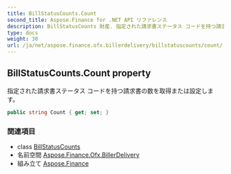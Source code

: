 ```yaml
---
title: BillStatusCounts.Count
second_title: Aspose.Finance for .NET API リファレンス
description: BillStatusCounts 財産. 指定された請求書ステータス コードを持つ請求書の数を取得または設定します
type: docs
weight: 30
url: /ja/net/aspose.finance.ofx.billerdelivery/billstatuscounts/count/
---
```

## BillStatusCounts.Count property

指定された請求書ステータス コードを持つ請求書の数を取得または設定します。

```csharp
public string Count { get; set; }
```

### 関連項目

* class [BillStatusCounts](../)
* 名前空間 [Aspose.Finance.Ofx.BillerDelivery](../../billstatuscounts/)
* 組み立て [Aspose.Finance](../../../)


